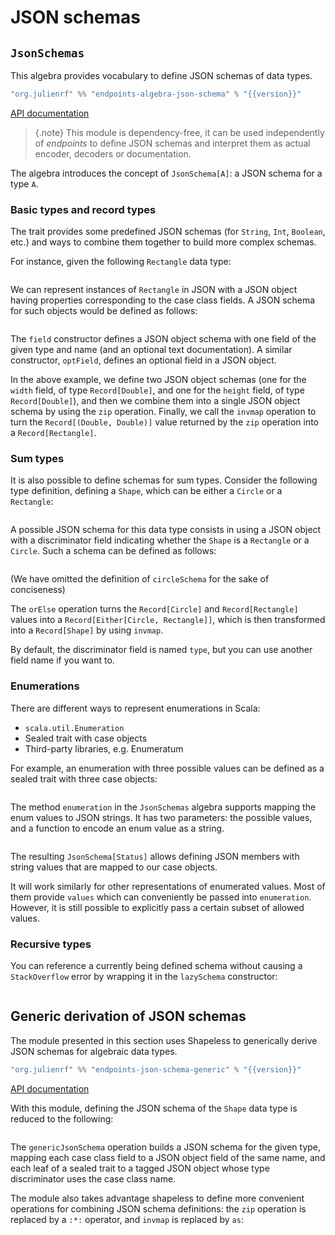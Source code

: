 # JSON schemas

## `JsonSchemas`

This algebra provides vocabulary to define JSON schemas of data types.

~~~ scala expandVars=true
"org.julienrf" %% "endpoints-algebra-json-schema" % "{{version}}"
~~~

[API documentation](api:endpoints.algebra.JsonSchemas)

> {.note}
> This module is dependency-free, it can be used independently of *endpoints*
> to define JSON schemas and interpret them as actual encoder, decoders or
> documentation.

The algebra introduces the concept of `JsonSchema[A]`: a JSON schema for a type `A`.

### Basic types and record types

The trait provides some predefined JSON schemas (for `String`, `Int`, `Boolean`, etc.)
and ways to combine them together to build more complex schemas.

For instance, given the following `Rectangle` data type:

~~~ scala src=../../../../../json-schema/json-schema/src/test/scala/endpoints/algebra/JsonSchemasDocs.scala#record-type
~~~

We can represent instances of `Rectangle` in JSON with a JSON object having properties corresponding
to the case class fields. A JSON schema for such objects would be defined as follows:

~~~ scala src=../../../../../json-schema/json-schema/src/test/scala/endpoints/algebra/JsonSchemasDocs.scala#record-schema
~~~

The `field` constructor defines a JSON object schema with one field of the given
type and name (and an optional text documentation). A similar constructor, `optField`,
defines an optional field in a JSON object.

In the above example, we define two JSON object schemas (one for the `width` field,
of type `Record[Double]`, and one for the `height` field, of type `Record[Double]`),
and then we combine them into a single JSON object schema by using the `zip` operation. Finally, we call the `invmap` operation
to turn the `Record[(Double, Double)]` value returned by the `zip` operation into
a `Record[Rectangle]`.

### Sum types

It is also possible to define schemas for sum types. Consider the following type definition,
defining a `Shape`, which can be either a `Circle` or a `Rectangle`:

~~~ scala src=../../../../../json-schema/json-schema/src/test/scala/endpoints/algebra/JsonSchemasDocs.scala#sum-type
~~~

A possible JSON schema for this data type consists in using a JSON object with a discriminator
field indicating whether the `Shape` is a `Rectangle` or a `Circle`. Such a schema can
be defined as follows:

~~~ scala src=../../../../../json-schema/json-schema/src/test/scala/endpoints/algebra/JsonSchemasDocs.scala#sum-type-schema
~~~

(We have omitted the definition of `circleSchema` for the sake of conciseness)

The `orElse` operation turns the `Record[Circle]` and `Record[Rectangle]` values into
a `Record[Either[Circle, Rectangle]]`, which is then transformed into a `Record[Shape]` by
using `invmap`.

By default, the discriminator field is named `type`, but you can use another field name if
you want to.

### Enumerations

There are different ways to represent enumerations in Scala:

- `scala.util.Enumeration`
- Sealed trait with case objects
- Third-party libraries, e.g. Enumeratum

For example, an enumeration with three possible values can be defined as a sealed trait with three case objects:

~~~ scala src=../../../../../json-schema/json-schema/src/test/scala/endpoints/algebra/JsonSchemasDocs.scala#enum-status
~~~

The method `enumeration` in the `JsonSchemas` algebra supports mapping the enum values to JSON strings.
It has two parameters: the possible values, and a function to encode an enum value as a string.

~~~ scala src=../../../../../json-schema/json-schema/src/test/scala/endpoints/algebra/JsonSchemasDocs.scala#enum-status-schema
~~~

The resulting `JsonSchema[Status]` allows defining JSON members with string values that are mapped to our case objects.

It will work similarly for other representations of enumerated values.
Most of them provide `values` which can conveniently be passed into `enumeration`.
However, it is still possible to explicitly pass a certain subset of allowed values.

### Recursive types

You can reference a currently being defined schema without causing a `StackOverflow` error
by wrapping it in the `lazySchema` constructor:

~~~ scala src=../../../../../json-schema/json-schema/src/test/scala/endpoints/algebra/JsonSchemasDocs.scala#recursive
~~~

## Generic derivation of JSON schemas

The module presented in this section uses Shapeless to generically derive JSON schemas
for algebraic data types.

~~~ scala expandVars=true
"org.julienrf" %% "endpoints-json-schema-generic" % "{{version}}"
~~~

[API documentation](api:endpoints.generic.JsonSchemas)

With this module, defining the JSON schema of the `Shape` data type is
reduced to the following:

~~~ scala src=../../../../../json-schema/json-schema-generic/src/test/scala/endpoints/generic/JsonSchemasDocs.scala#generic-schema
~~~

The `genericJsonSchema` operation builds a JSON schema for the given
type, mapping each case class field to a JSON object field of the same name,
and each leaf of a sealed trait to a tagged JSON object whose type discriminator
uses the case class name.

The module also takes advantage shapeless to define more convenient
operations for combining JSON schema definitions: the `zip` operation
is replaced by a `:*:` operator, and `invmap` is replaced by `as`:

~~~ scala src=../../../../../json-schema/json-schema-generic/src/test/scala/endpoints/generic/JsonSchemasDocs.scala#explicit-schema
~~~
